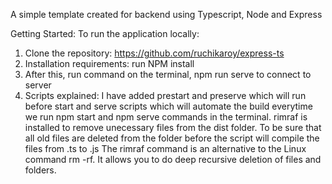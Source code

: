 A simple template created for backend using Typescript, Node and Express

Getting Started:
To run the application locally:

1. Clone the repository: https://github.com/ruchikaroy/express-ts
2. Installation requirements: run NPM install
3. After this, run command on the terminal, npm run serve to connect to server
4. Scripts explained: I have added prestart and preserve which will run before start and serve scripts which will automate the build everytime we run npm start and npm serve commands in the terminal.
   rimraf is installed to remove unecessary files from the dist folder. To be sure that all old files are deleted from the folder before the script will compile the files from .ts to .js
   The rimraf command is an alternative to the Linux command rm -rf. It allows you to do deep recursive deletion of files and folders.
